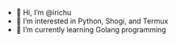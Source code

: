 - 👋 Hi, I’m @irichu
- 👀 I’m interested in Python, Shogi, and Termux
- 🌱 I’m currently learning Golang programming

<!--
- 👀 I’m interested in ...
- 🌱 I’m currently learning ...
- 💞️ I’m looking to collaborate on ...
- 📫 How to reach me ...
- 😄 Pronouns: ...
- ⚡ Fun fact: ...
-->

<!---
irichu/irichu is a ✨ special ✨ repository because its `README.md` (this file) appears on your GitHub profile.
You can click the Preview link to take a look at your changes.
--->
